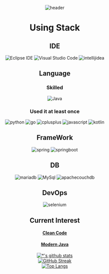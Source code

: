 <div align="center">

![header](https://capsule-render.vercel.app/api?type=waving&color=random&height=150&section=header&text=Hello,%20World!&fontSize=70)<br>
# Using Stack
## IDE
![Eclipse IDE](https://img.shields.io/badge/Eclipse%20IDE-2C2255.svg?&style=for-the-badge&logo=Eclipse%20IDE&logoColor=white)
![Visual Studio Code](https://img.shields.io/badge/Visual%20Studio%20Code-007ACC.svg?&style=for-the-badge&logo=Visual%20Studio%20Code&logoColor=white)
![intellijidea](https://img.shields.io/badge/intellijidea-000000.svg?&style=for-the-badge&logo=intellijidea&logoColor=white)
## Language
### Skilled
![Java](https://img.shields.io/badge/java-%23ED8B00.svg?style=for-the-badge&logo=openjdk&logoColor=white)
### Used it at least once
![python](https://img.shields.io/badge/python-007396.svg?&style=for-the-badge&logo=python&logoColor=white)
![go](https://img.shields.io/badge/go-00ADD8.svg?&style=for-the-badge&logo=go&logoColor=white)
![cplusplus](https://img.shields.io/badge/c++-00599C.svg?&style=for-the-badge&logo=cplusplus&logoColor=white)
![javascript](https://img.shields.io/badge/javascript-F7DF1E.svg?&style=for-the-badge&logo=javascript&logoColor=white)
![kotlin](https://img.shields.io/badge/kotlin-7F52FF.svg?&style=for-the-badge&logo=kotlin&logoColor=white)

## FrameWork
![spring](https://img.shields.io/badge/spring-6DB33F.svg?&style=for-the-badge&logo=spring&logoColor=white)
![springboot](https://img.shields.io/badge/springboot-6DB33F.svg?&style=for-the-badge&logo=springboot&logoColor=white)

## DB
![mariadb](https://img.shields.io/badge/mariadb-003545.svg?&style=for-the-badge&logo=mariadb&logoColor=white)
![MySql](https://img.shields.io/badge/MySql-4479A1.svg?&style=for-the-badge&logo=MySql&logoColor=white)
![apachecouchdb](https://img.shields.io/badge/apachecouchdb-E42528.svg?&style=for-the-badge&logo=apachecouchdb&logoColor=white)

## DevOps
![selenium](https://img.shields.io/badge/selenium-43B02A.svg?&style=for-the-badge&logo=selenium&logoColor=white)

## Current Interest
#### <a href = "http://aladin.kr/p/cGVOm">Clean Code</a>
#### <a href = "http://aladin.kr/p/OL1D1">Modern Java</a>

<div name="additionalbadge" display="inline">

[![*'s github stats](https://github-readme-stats.vercel.app/api?username=Dalaranian)](https://github.com/Dalaranian)<br>
[![GitHub Streak](https://streak-stats.demolab.com?user=Dalaranian)](https://git.io/streak-stats)<br>
[![Top Langs](https://github-readme-stats.vercel.app/api/top-langs/?username=Dalaranian)](https://github.com/Dalaranian/github-readme-stats)<br>

</div>
</div>
